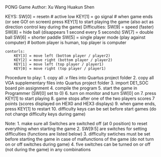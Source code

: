 PONG Game
Author: 
    Xu Wang
    Huakun Shen

KEYS:
    SW[0] = resetn         # active low
    KEY[1] = go signal     # when game ends (or see GO! on screen) press KEY[1] to start playing the game       (also act as direction control key during the game) 
    Difficulties:
        SW[9] = speed (faster)
        SW[8] = hide ball (disappears 1 second every 5 seconds)
        SW[7] = double ball
        SW[6] = shorter paddle
        SW[5] = single player mode (play against computer)   # bottom player is human, top player is computer

    contorls:
        KEY[3] = move left (bottom player / player2)
        KEY[2] = move right (bottom player / player2)
        KEY[1] = move left (top player / player1)
        KEY[0] = move right (top player / player1)


Procedure to play:
    1. copy all .v files into Quartus project folder
    2. copy all VGA supplementary files into Quartus project folder
    3. import DE1_SOC board pin assignment
    4. compile the program
    5. start the game in Programmer (SW[0] set to 0)
    6. turn on monitor and turn SW[0] on
    7. press KEY[1] to start playing
    8. game stops after one of the two players scores 7 points (scores displayed on HEX0 and HEX3 displays)
    9. when game ends, press KEY[1] to restart
    10. difficulty keys can be set before start games (do not change difficulty keys during game)


Note:
    1. make sure all Switches are switched off (at 0 position) to reset everything when starting the game
    2. SW[9:5] are switches for setting difficulties (functions are listed below)
    3. difficulty swtiches must be set before starting the game in case of malfunctions of the game (do not turn on or off switches during game)
    4. five switches can be turned on or off (not during the game) in any combinations




